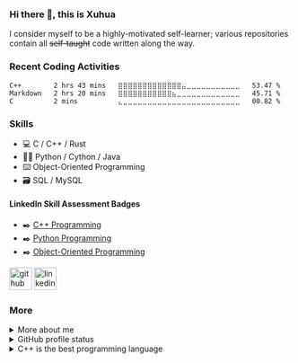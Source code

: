 ### Hi there 👋, this is Xuhua
I consider myself to be a highly-motivated self-learner; various repositories contain all ~~self-taught~~ code written along the way.  

### Recent Coding Activities
<!--START_SECTION:waka-->
```text
C++        2 hrs 43 mins   ⣿⣿⣿⣿⣿⣿⣿⣿⣿⣿⣿⣿⣿⣤⣀⣀⣀⣀⣀⣀⣀⣀⣀⣀⣀   53.47 % 
Markdown   2 hrs 20 mins   ⣿⣿⣿⣿⣿⣿⣿⣿⣿⣿⣿⣦⣀⣀⣀⣀⣀⣀⣀⣀⣀⣀⣀⣀⣀   45.71 % 
C          2 mins          ⣄⣀⣀⣀⣀⣀⣀⣀⣀⣀⣀⣀⣀⣀⣀⣀⣀⣀⣀⣀⣀⣀⣀⣀⣀   00.82 % 
```
<!--END_SECTION:waka-->

### Skills
* 💻 C / C++ / Rust
* 🐱‍💻 Python / Cython / Java
* ⌨️ Object-Oriented Programming
* 🗃️ SQL / MySQL

#### LinkedIn Skill Assessment Badges
* ✒️ [C++ Programming][LinkedIn Profile Link]
* ✒️ [Python Programming][LinkedIn Profile Link]
* ✒️ [Object-Oriented Programming][LinkedIn Profile Link]

[LinkedIn Profile Link]: https://www.linkedin.com/in/coder-xuhua-huang/

[<img src='https://cdn.jsdelivr.net/npm/simple-icons@3.0.1/icons/github.svg' alt='github' height='40'>](https://github.com/XuhuaHuang)
[<img src='https://cdn.jsdelivr.net/npm/simple-icons@3.0.1/icons/linkedin.svg' alt='linkedin' height='40'>](https://www.linkedin.com/in/coder-xuhua-huang/)

### More
<details>
  <summary>More about me</summary>
  
  #### More About Me
  - 🔭 I’m currently working on enhancing Python skills. 
  - 🌱 I’m currently learning Rust.
  - 📤 Most used line of code `git commit -m "Initial Commit"`
  - 🤔 I’m looking for help with advance Python and Machine Learning.
  - 📫 How to reach me: huang.xuhua@outlook.com
  - ⚡ Fun fact: code blooded animal.
</details>

<details>
  <summary>GitHub profile status</summary>
  
  #### GitHub Status
  
  <!-- Overall -->
  ##### Overview
  ![visitors](https://visitor-badge.glitch.me/badge?page_id=page.id)
  ![Profile views](https://gpvc.arturio.dev/XuhuaHuang)
  
  <!-- Languages -->
  ##### Top Languages
  [![Top Langs](https://github-readme-stats.vercel.app/api/top-langs/?username=XuhuaHuang&layout=compact&theme=vue-dark)](https://github.com/anuraghazra/github-readme-stats)
  
  <!-- Wakatime profile -->
  ##### Summary of Coding Activities
  [![Xuhua's wakatime stats](https://github-readme-stats.vercel.app/api/wakatime?username=XuhuaHuang&layout=compact&theme=vue-dark)](https://github.com/anuraghazra/github-readme-stats)
</details>

<details>
  <summary>C++ is the best programming language</summary>
  
  ### C++ Code Snippet
  ```C++
  #include<iostream>
  #include<list>
  #include<string>
  
  extern std::list<string> knownLangsList { "C++", "Python", "Cython", "Rust", "Java" };
  extern std::list<string> mainLangsList { "C++", "Python" };
  
  namespace util {
    template<class T>
    void printList(std::list<T> argList) {
        std::cout << "\n[fn]Printing list..." << std::endl;

        typename std::list<T>::iterator iter;
        for (iter = argList.begin(); iter != argList.end(); ++iter)
            std::cout << *iter << " "; // dereference the iterator to print content

        std::cout << "\n[fn]Finished printing the list." << std::endl;
        return;
    }
  }
  
  int main(int argc, char** argv) {
    /* Test template function util::printList(std::list<T>) */
    util::printList(knownLangsList);
    util::printList(mainLangsList);

    return 0;
  }
  ```
</details>
